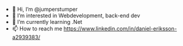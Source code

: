 - 👋 Hi, I’m @jumperstumper
- 👀 I’m interested in Webdevelopment, back-end dev
- 🌱 I’m currently learning .Net
- 📫 How to reach me https://www.linkedin.com/in/daniel-eriksson-a2939383/

<!---
jumperstumper/jumperstumper is a ✨ special ✨ repository because its `README.md` (this file) appears on your GitHub profile.
You can click the Preview link to take a look at your changes.
--->
